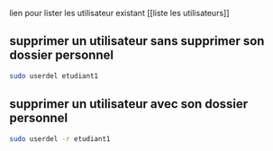 lien pour lister les utilisateur existant [[liste les utilisateurs]]


##  supprimer un utilisateur sans supprimer son dossier personnel
```Bash
sudo userdel etudiant1
```

##  supprimer un utilisateur avec  son dossier personnel
```Bash
sudo userdel -r etudiant1
```


